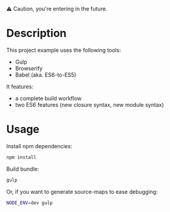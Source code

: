 :warning: Caution, you're entering in the future.

# Description

This project example uses the following tools:

- Gulp
- Browserify
- Babel (aka. ES6-to-ES5)

It features:

- a complete build workflow
- two ES6 features (new closure syntax, new module syntax)

# Usage

Install npm dependencies:

```sh
npm install
```

Build bundle:

```sh
gulp
```

Or, if you want to generate source-maps to ease debugging:

```sh
NODE_ENV=dev gulp
```
